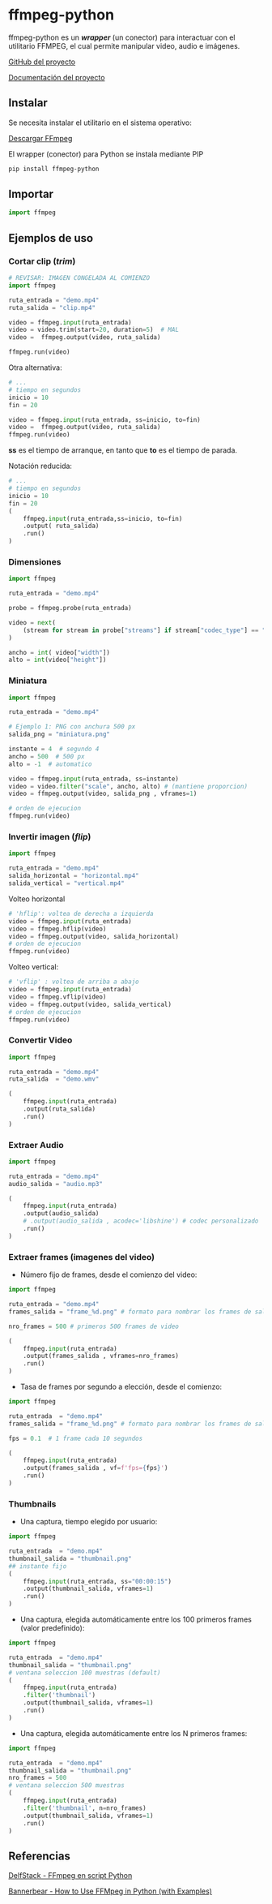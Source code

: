 # ffmpeg-python

ffmpeg-python es un ***wrapper*** (un conector) para interactuar con el utilitario FFMPEG, el cual permite manipular video, audio e imágenes.

[GitHub del proyecto](https://github.com/kkroening/ffmpeg-python)

[Documentación del proyecto](https://kkroening.github.io/ffmpeg-python/)


## Instalar 

Se necesita instalar el utilitario en el sistema operativo:

[Descargar FFmpeg](https://www.ffmpeg.org/download.html)

El wrapper (conector) para Python se instala mediante PIP
```bash
pip install ffmpeg-python
```

## Importar

```python
import ffmpeg
```


## Ejemplos de uso

### Cortar clip (*trim*)

```py
# REVISAR: IMAGEN CONGELADA AL COMIENZO
import ffmpeg

ruta_entrada = "demo.mp4"
ruta_salida = "clip.mp4"

video = ffmpeg.input(ruta_entrada)
video = video.trim(start=20, duration=5)  # MAL
video =  ffmpeg.output(video, ruta_salida) 

ffmpeg.run(video)
```

 
Otra alternativa:
```py
# ...
# tiempo en segundos
inicio = 10
fin = 20

video = ffmpeg.input(ruta_entrada, ss=inicio, to=fin) 
video =  ffmpeg.output(video, ruta_salida) 
ffmpeg.run(video)
```
**ss** es el tiempo de arranque, en tanto que **to** es el tiempo de parada.


Notación reducida:

```py
# ...
# tiempo en segundos
inicio = 10 
fin = 20
(
    ffmpeg.input(ruta_entrada,ss=inicio, to=fin) 
    .output( ruta_salida) 
    .run()
)
```

### Dimensiones

```py
import ffmpeg

ruta_entrada = "demo.mp4"

probe = ffmpeg.probe(ruta_entrada)

video = next(
    (stream for stream in probe["streams"] if stream["codec_type"] == "video"), None
)

ancho = int( video["width"])
alto = int(video["height"])
```

### Miniatura 


```py
import ffmpeg

ruta_entrada = "demo.mp4"

# Ejemplo 1: PNG con anchura 500 px
salida_png = "miniatura.png"

instante = 4  # segundo 4
ancho = 500  # 500 px
alto = -1  # automatico 

video = ffmpeg.input(ruta_entrada, ss=instante)
video = video.filter("scale", ancho, alto) # (mantiene proporcion)
video = ffmpeg.output(video, salida_png , vframes=1)

# orden de ejecucion
ffmpeg.run(video)
```

### Invertir imagen (*flip*)

```py
import ffmpeg

ruta_entrada = "demo.mp4"
salida_horizontal = "horizontal.mp4"
salida_vertical = "vertical.mp4"
```

Volteo horizontal

```py
# 'hflip': voltea de derecha a izquierda
video = ffmpeg.input(ruta_entrada)
video = ffmpeg.hflip(video)
video = ffmpeg.output(video, salida_horizontal)
# orden de ejecucion
ffmpeg.run(video)
```

Volteo vertical:

```py
# 'vflip' : voltea de arriba a abajo
video = ffmpeg.input(ruta_entrada)
video = ffmpeg.vflip(video)
video = ffmpeg.output(video, salida_vertical)
# orden de ejecucion
ffmpeg.run(video)
```

### Convertir Video

```py
import ffmpeg

ruta_entrada = "demo.mp4"
ruta_salida  = "demo.wmv"

(
	ffmpeg.input(ruta_entrada)
	.output(ruta_salida)
	.run()
)
```

### Extraer Audio

```py
import ffmpeg

ruta_entrada = "demo.mp4"
audio_salida = "audio.mp3"

(
	ffmpeg.input(ruta_entrada)
	.output(audio_salida)
	# .output(audio_salida , acodec='libshine') # codec personalizado
	.run()
)
```

### Extraer frames (imagenes del video)

- Número fijo de frames, desde el comienzo del video:

```py 
import ffmpeg

ruta_entrada = "demo.mp4"
frames_salida = "frame_%d.png" # formato para nombrar los frames de salida

nro_frames = 500 # primeros 500 frames de video

(
	ffmpeg.input(ruta_entrada)
	.output(frames_salida , vframes=nro_frames)      
	.run()
)
```

- Tasa de frames por segundo a elección, desde el comienzo:

```py 
import ffmpeg

ruta_entrada  = "demo.mp4"
frames_salida = "frame_%d.png" # formato para nombrar los frames de salida

fps = 0.1  # 1 frame cada 10 segundos

(
	ffmpeg.input(ruta_entrada)
	.output(frames_salida , vf=f'fps={fps}')
	.run()
)
```

### Thumbnails


- Una captura, tiempo elegido por usuario:

```py 
import ffmpeg

ruta_entrada  = "demo.mp4"
thumbnail_salida = "thumbnail.png" 
## instante fijo  
(
	ffmpeg.input(ruta_entrada, ss="00:00:15")
	.output(thumbnail_salida, vframes=1)
	.run()
)
```

- Una captura, elegida automáticamente entre los 100 primeros frames (valor predefinido):

```py 
import ffmpeg

ruta_entrada  = "demo.mp4"
thumbnail_salida = "thumbnail.png" 
# ventana seleccion 100 muestras (default)   
(
	ffmpeg.input(ruta_entrada)
	.filter('thumbnail')
	.output(thumbnail_salida, vframes=1)
	.run()
)
```

- Una captura, elegida automáticamente entre los N primeros frames:

```py 
import ffmpeg

ruta_entrada  = "demo.mp4"
thumbnail_salida = "thumbnail.png" 
nro_frames = 500
# ventana seleccion 500 muestras  
(
	ffmpeg.input(ruta_entrada)
	.filter('thumbnail', n=nro_frames)
	.output(thumbnail_salida, vframes=1)
	.run()
)
```


## Referencias

[DelfStack - FFmpeg en script Python](https://www.delftstack.com/es/howto/python/ffmpeg-python/)

[Bannerbear - How to Use FFMpeg in Python (with Examples)](https://www.bannerbear.com/blog/how-to-use-ffmpeg-in-python-with-examples/)